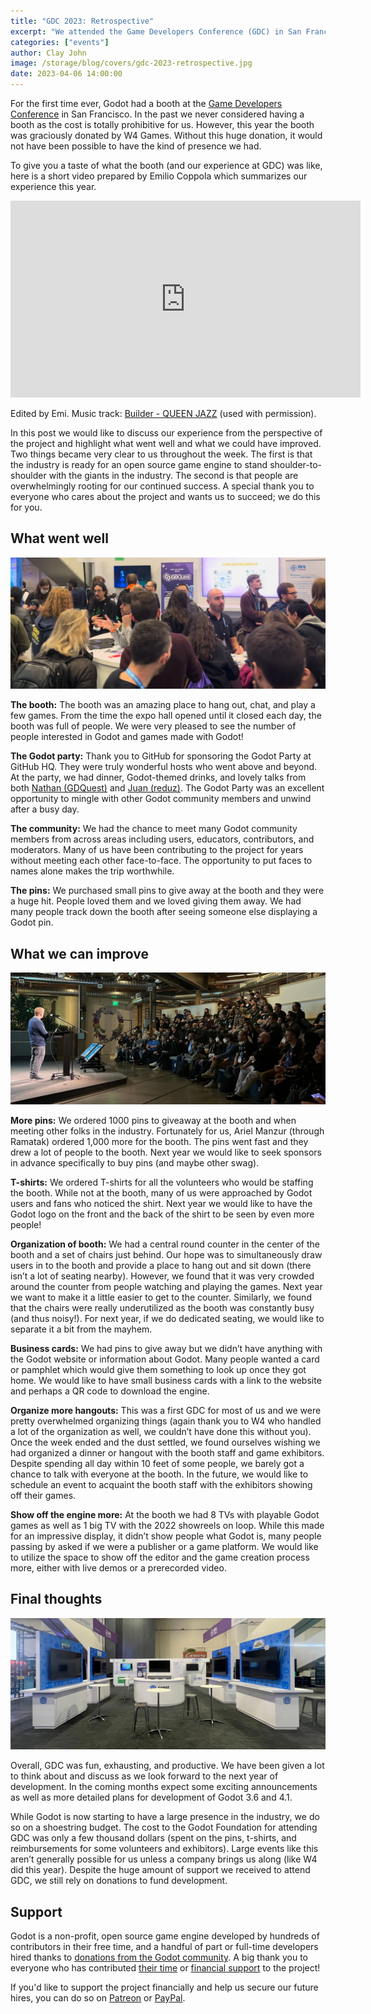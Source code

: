 ```yaml
---
title: "GDC 2023: Retrospective"
excerpt: "We attended the Game Developers Conference (GDC) in San Francisco this year."
categories: ["events"]
author: Clay John
image: /storage/blog/covers/gdc-2023-retrospective.jpg
date: 2023-04-06 14:00:00
---
```


For the first time ever, Godot had a booth at the [Game Developers Conference](https://gdconf.com/) in San Francisco. In the past we never considered having a booth as the cost is totally prohibitive for us. However, this year the booth was graciously donated by W4 Games. Without this huge donation, it would not have been possible to have the kind of presence we had.

To give you a taste of what the booth (and our experience at GDC) was like, here is a short video prepared by Emilio Coppola which summarizes our experience this year.

<iframe width="560" height="315" src="https://www.youtube.com/embed/vdAwlI6NG0I" title="YouTube video player" frameborder="0" allow="accelerometer; autoplay; clipboard-write; encrypted-media; gyroscope; picture-in-picture; web-share" allowfullscreen></iframe>

Edited by Emi. Music track: [Builder - QUEEN JAZZ](https://queenjazz.bandcamp.com/album/bops) (used with permission).

In this post we would like to discuss our experience from the perspective of the project and highlight what went well and what we could have improved.
Two things became very clear to us throughout the week. The first is that the industry is ready for an open source game engine to stand shoulder-to-shoulder with the giants in the industry. The second is that people are overwhelmingly rooting for our continued success. A special thank you to everyone who cares about the project and wants us to succeed; we do this for you.

## What went well

![Crowd at the Godot GDC stand](/storage/blog/gdc/2023/crowd.jpg)

**The booth:** The booth was an amazing place to hang out, chat, and play a few games. From the time the expo hall opened until it closed each day, the booth was full of people. We were very pleased to see the number of people interested in Godot and games made with Godot!

**The Godot party:** Thank you to GitHub for sponsoring the Godot Party at GitHub HQ. They were truly wonderful hosts who went above and beyond. At the party, we had dinner, Godot-themed drinks, and lovely talks from both [Nathan (GDQuest)](https://www.youtube.com/watch?v=ZRFv2rTJLUY) and [Juan (reduz)](https://www.youtube.com/watch?v=XduuHNOGGqI). The Godot Party was an excellent opportunity to mingle with other Godot community members and unwind after a busy day.

**The community:** We had the chance to meet many Godot community members from across areas including users, educators, contributors, and moderators. Many of us have been contributing to the project for years without meeting each other face-to-face. The opportunity to put faces to names alone makes the trip worthwhile.

**The pins:** We purchased small pins to give away at the booth and they were a huge hit. People loved them and we loved giving them away. We had many people track down the booth after seeing someone else displaying a Godot pin.

## What we can improve

![Godot GitHub party](/storage/blog/gdc/2023/gh-event.jpg)

**More pins:** We ordered 1000 pins to giveaway at the booth and when meeting other folks in the industry. Fortunately for us, Ariel Manzur (through Ramatak) ordered 1,000 more for the booth. The pins went fast and they drew a lot of people to the booth. Next year we would like to seek sponsors in advance specifically to buy pins (and maybe other swag).

**T-shirts:** We ordered T-shirts for all the volunteers who would be staffing the booth. While not at the booth, many of us were approached by Godot users and fans who noticed the shirt. Next year we would like to have the Godot logo on the front and the back of the shirt to be seen by even more people!

**Organization of booth:** We had a central round counter in the center of the booth and a set of chairs just behind. Our hope was to simultaneously draw users in to the booth and provide a place to hang out and sit down (there isn’t a lot of seating nearby). However, we found that it was very crowded around the counter from people watching and playing the games. Next year we want to make it a little easier to get to the counter. Similarly, we found that the chairs were really underutilized as the booth was constantly busy (and thus noisy!). For next year, if we do dedicated seating, we would like to separate it a bit from the mayhem.

**Business cards:** We had pins to give away but we didn’t have anything with the Godot website or information about Godot. Many people wanted a card or pamphlet which would give them something to look up once they got home. We would like to have small business cards with a link to the website and perhaps a QR code to download the engine.

**Organize more hangouts:** This was a first GDC for most of us and we were pretty overwhelmed organizing things (again thank you to W4 who handled a lot of the organization as well, we couldn’t have done this without you). Once the week ended and the dust settled, we found ourselves wishing we had organized a dinner or hangout with the booth staff and game exhibitors. Despite spending all day within 10 feet of some people, we barely got a chance to talk with everyone at the booth. In the future, we would like to schedule an event to acquaint the booth staff with the exhibitors showing off their games.

**Show off the engine more:** At the booth we had 8 TVs with playable Godot games as well as 1 big TV with the 2022 showreels on loop. While this made for an impressive display, it didn’t show people what Godot is, many people passing by asked if we were a publisher or a game platform. We would like to utilize the space to show off the editor and the game creation process more, either with live demos or a prerecorded video.

## Final thoughts

![Godot GDC booth](/storage/blog/gdc/2023/booth.jpg)

Overall, GDC was fun, exhausting, and productive. We have been given a lot to think about and discuss as we look forward to the next year of development. In the coming months expect some exciting announcements as well as more detailed plans for development of Godot 3.6 and 4.1.

While Godot is now starting to have a large presence in the industry, we do so on a shoestring budget. The cost to the Godot Foundation for attending GDC was only a few thousand dollars (spent on the pins, t-shirts, and reimbursements for some volunteers and exhibitors). Large events like this aren’t generally possible for us unless a company brings us along (like W4 did this year). Despite the huge amount of support we received to attend GDC, we still rely on donations to fund development.

## Support

Godot is a non-profit, open source game engine developed by hundreds of contributors in their free time, and a handful of part or full-time developers hired thanks to [donations from the Godot community](/donate). A big thank you to everyone who has contributed [their time](https://github.com/godotengine/godot/blob/master/AUTHORS.md) or [financial support](https://github.com/godotengine/godot/blob/master/DONORS.md) to the project!

If you'd like to support the project financially and help us secure our future hires, you can do so on [Patreon](https://www.patreon.com/godotengine) or [PayPal](/donate).
